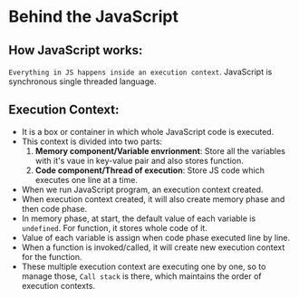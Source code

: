 # Behind the JavaScript
## How JavaScript works:
`Everything in JS happens inside an execution context`. JavaScript is synchronous single threaded language.

## Execution Context:
- It is a box or container in which whole JavaScript code is executed.
- This context is divided into two parts:
  1. **Memory component/Variable envrionment**: Store all the variables with it's vaue in key-value pair and also stores function.
  2. **Code component/Thread of execution**: Store JS code which executes one line at a time.
- When we run JavaScript program, an execution context created.
- When execution context created, it will also create memory phase and then code phase.
- In memory phase, at start, the default value of each variable is `undefined`. For function, it stores whole code of it.
- Value of each variable is assign when code phase executed line by line.
- When a function is invoked/called, it will create new execution context for the function.
- These multiple execution context are executing one by one, so to manage those, `Call stack` is there, which maintains the order of execution contexts.
